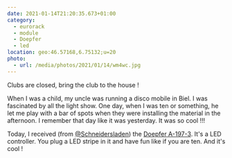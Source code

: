 ```yaml
---
date: 2021-01-14T21:20:35.673+01:00
category:
  - eurorack
  - module
  - Doepfer
  - led
location: geo:46.57168,6.75132;u=20
photo:
  - url: /media/photos/2021/01/14/wm4wc.jpg
---
```

Clubs are closed, bring the club to the house !

When I was a child, my uncle was running a disco mobile in Biel. I was fascinated by all the light show. One day, when I was ten or something, he let me play with a bar of spots when they were installing the material in the afternoon. I remember that day like it was yesterday. It was so cool !!!

Today, I received (from [@Schneidersladen](https://twitter.com/Schneidersladen)) the [Doepfer A-197-3](https://www.doepfer.de/a1973.htm). It's a LED controller. You plug a LED stripe in it and have fun like if you are ten. And it's cool !
